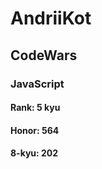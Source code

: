 # AndriiKot
## CodeWars
### JavaScript
  
####  Rank:		  5 kyu	 
####  Honor:		  564
####  8-kyu:       	  202


